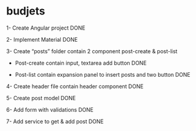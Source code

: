 # budjets
1- Create Angular project DONE

2- Implement Material DONE

3-  Create “posts” folder contain 2 component post-create & post-list

  - Post-create contain input, textarea add button DONE
  
  - Post-list contain expansion panel to insert posts and two button DONE

4- Create header file contain header component DONE

5- Create post model DONE

6- Add form with validations DONE

7- Add service to get & add post DONE
